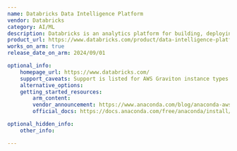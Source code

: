 ```yaml
---
name: Databricks Data Intelligence Platform
vendor: Databricks
category: AI/ML
description: Databricks is an analytics platform for building, deploying, sharing, and maintaining enterprise-grade data, analytics, and AI solutions at scale.
product_url: https://www.databricks.com/product/data-intelligence-platform
works_on_arm: true
release_date_on_arm: 2024/09/01

optional_info:
    homepage_url: https://www.databricks.com/
    support_caveats: Support is listed for AWS Graviton instance types with some limitations. View all details [here.](https://docs.databricks.com/en/compute/configure.html#aws-graviton-instance-types)
    alternative_options:
    getting_started_resources:
        arm_content: 
        vendor_announcement: https://www.anaconda.com/blog/anaconda-aws-graviton2
        official_docs: https://docs.anaconda.com/free/anaconda/install/index.html

optional_hidden_info:
    other_info:

---
```

